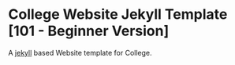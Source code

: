 # College Website Jekyll Template [101 - Beginner Version]

A [jekyll](https://jekyllrb.com) based Website template for College.


